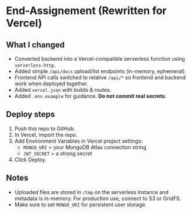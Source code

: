 # End-Assignement (Rewritten for Vercel)

## What I changed
- Converted backend into a Vercel-compatible serverless function using `serverless-http`.
- Added simple `/api/docs` upload/list endpoints (in-memory, ephemeral).
- Frontend API calls switched to relative `/api/*` so frontend and backend work when deployed together.
- Added `vercel.json` with builds & routes.
- Added `.env.example` for guidance. **Do not commit real secrets.**

## Deploy steps
1. Push this repo to GitHub.
2. In Vercel, import the repo.
3. Add Environment Variables in Vercel project settings:
   - `MONGO_URI` = your MongoDB Atlas connection string
   - `JWT_SECRET` = a strong secret
4. Click Deploy.

## Notes
- Uploaded files are stored in `/tmp` on the serverless instance and metadata is in-memory. For production use, connect to S3 or GridFS.
- Make sure to set `MONGO_URI` for persistent user storage.
